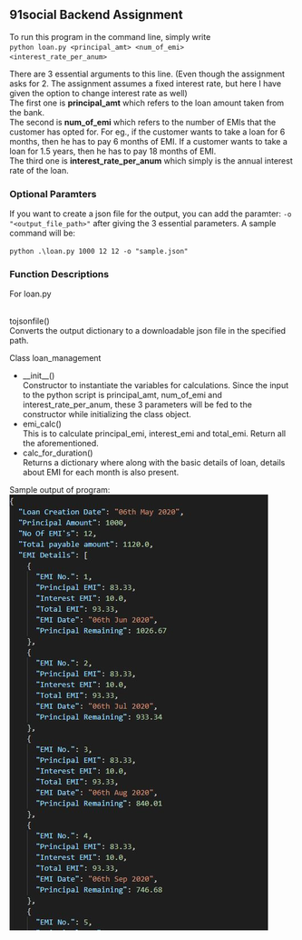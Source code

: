 ## 91social Backend Assignment

To run this program in the command line, simply write <br>
<code>python loan.py <principal_amt> <num_of_emi> <interest_rate_per_anum></code>

There are 3 essential arguments to this line. (Even though the assignment asks for 2. The assignment assumes a fixed interest rate, but here I have given the option to change interest rate as well)<br>
The first one is <b>principal_amt</b> which refers to the loan amount taken from the bank.<br>
The second is <b>num_of_emi</b> which refers to the number of EMIs that the customer has opted for. For eg., if the customer wants to take a loan for 6 months, then he has to pay 6 months of EMI. If a customer wants to take a loan for 1.5 years, then he has to pay 18 months of EMI.<br>
The third one is <b>interest_rate_per_anum</b> which simply is the annual interest rate of the loan.

### Optional Paramters

If you want to create a json file for the output, you can add the paramter: <code>-o "<output_file_path>"</code> after giving the 3 essential parameters.
A sample command will be:<br>
<p><code>python .\loan.py 1000 12 12 -o "sample.json"</code></p>

### Function Descriptions
For loan.py<br><br>

tojsonfile()<br>
Converts the output dictionary to a downloadable json file in the specified path.

Class loan_management<br>

<ul>
<li>__init__()</li>
Constructor to instantiate the variables for calculations. Since the input to the python script is principal_amt, num_of_emi and interest_rate_per_anum, these 3 parameters will be fed to the constructor while initializing the class object.

<li>emi_calc()</li>
This is to calculate principal_emi, interest_emi and total_emi. Return all the aforementioned.

<li>calc_for_duration()</li>
Returns a dictionary where along with the basic details of loan, details about EMI for each month is also present.
</ul>

Sample output of program:<br>
![sample_output](Capture.JPG)